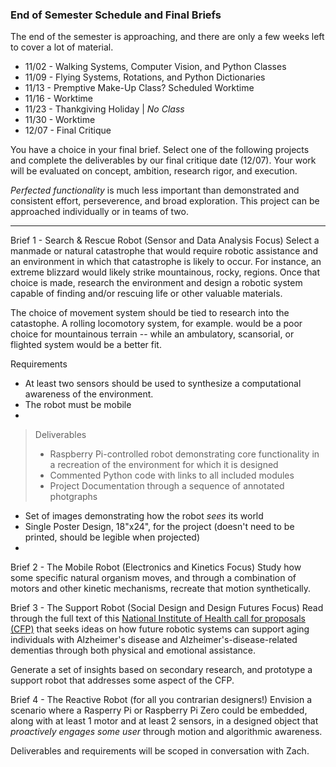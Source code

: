 ### End of Semester Schedule and Final Briefs
The end of the semester is approaching, and there are only a few weeks left to cover a lot of material.

- 11/02 - Walking Systems, Computer Vision, and Python Classes
- 11/09 - Flying Systems, Rotations, and Python Dictionaries
- 11/13 - Premptive Make-Up Class? Scheduled Worktime
- 11/16 - Worktime
- 11/23 - Thankgiving Holiday | *No Class*
- 11/30 - Worktime
- 12/07 - Final Critique

You have a choice in your final brief. Select one of the following projects and complete the deliverables by our final critique date (12/07). Your work will be evaluated on concept, ambition, research rigor, and execution.

*Perfected functionality* is much less important than demonstrated and consistent effort, perseverence, and broad exploration. This project can be approached individually or in teams of two.

---

Brief 1 - Search & Rescue Robot (Sensor and Data Analysis Focus)
Select a manmade or natural catastrophe that would require robotic assistance and an environment in which that catastrophe is likely to occur. For instance, an extreme blizzard would likely strike mountainous, rocky, regions. Once that choice is made, research the environment and design a robotic system capable of finding and/or rescuing life or other valuable materials.

The choice of movement system should be tied to research into the catastophe. A rolling locomotory system, for example. would be a poor choice for mountainous terrain -- while an ambulatory, scansorial, or flighted system would be a better fit.

Requirements
- At least two sensors should be used to synthesize a computational awareness of the environment.
- The robot must be mobile 
-

>Deliverables
>- Raspberry Pi-controlled robot demonstrating core functionality in a recreation of the environment for which it is designed
>- Commented Python code with links to all included modules
>- Project Documentation through a sequence of annotated photgraphs 
- Set of images demonstrating how the robot *sees* its world
- Single Poster Design, 18"x24", for the project (doesn't need to be printed, should be legible when projected)
- 

Brief 2 - The Mobile Robot (Electronics and Kinetics Focus)
Study how some specific natural organism moves, and through a combination of motors and other kinetic mechanisms, recreate that motion synthetically. 

Brief 3 - The Support Robot (Social Design and Design Futures Focus)
Read through the full text of this [National Institute of Health call for proposals (CFP)](https://grants.nih.gov/grants/guide/pa-files/PAR-17-107.html) that seeks ideas on how future robotic systems can support aging individuals with Alzheimer's disease and Alzheimer's-disease-related dementias through both physical and emotional assistance. 

Generate a set of insights based on secondary research, and prototype a support robot that addresses some aspect of the CFP.

Brief 4 - The Reactive Robot (for all you contrarian designers!)
Envision a scenario where a Rasperry Pi or Raspberry Pi Zero could be embedded, along with at least 1 motor and at least 2 sensors, in a designed object that *proactively engages some user* through motion and algorithmic awareness. 

Deliverables and requirements will be scoped in conversation with Zach.




